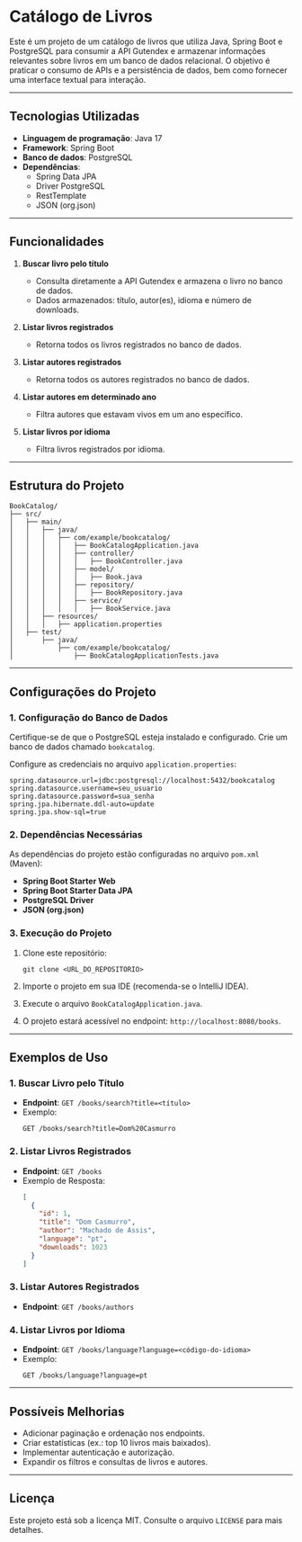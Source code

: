 # Catálogo de Livros

Este é um projeto de um catálogo de livros que utiliza Java, Spring Boot e PostgreSQL para consumir a API Gutendex e armazenar informações relevantes sobre livros em um banco de dados relacional. O objetivo é praticar o consumo de APIs e a persistência de dados, bem como fornecer uma interface textual para interação.

---

## Tecnologias Utilizadas

- **Linguagem de programação**: Java 17
- **Framework**: Spring Boot
- **Banco de dados**: PostgreSQL
- **Dependências**:
  - Spring Data JPA
  - Driver PostgreSQL
  - RestTemplate
  - JSON (org.json)

---

## Funcionalidades

1. **Buscar livro pelo título**
   - Consulta diretamente a API Gutendex e armazena o livro no banco de dados.
   - Dados armazenados: título, autor(es), idioma e número de downloads.

2. **Listar livros registrados**
   - Retorna todos os livros registrados no banco de dados.

3. **Listar autores registrados**
   - Retorna todos os autores registrados no banco de dados.

4. **Listar autores em determinado ano**
   - Filtra autores que estavam vivos em um ano específico.

5. **Listar livros por idioma**
   - Filtra livros registrados por idioma.

---

## Estrutura do Projeto

```
BookCatalog/
├── src/
│   ├── main/
│   │   ├── java/
│   │   │   ├── com/example/bookcatalog/
│   │   │   │   ├── BookCatalogApplication.java
│   │   │   │   ├── controller/
│   │   │   │   │   ├── BookController.java
│   │   │   │   ├── model/
│   │   │   │   │   ├── Book.java
│   │   │   │   ├── repository/
│   │   │   │   │   ├── BookRepository.java
│   │   │   │   ├── service/
│   │   │   │   │   ├── BookService.java
│   │   ├── resources/
│   │   │   ├── application.properties
│   ├── test/
│       ├── java/
│           ├── com/example/bookcatalog/
│               ├── BookCatalogApplicationTests.java
```

---

## Configurações do Projeto

### 1. Configuração do Banco de Dados

Certifique-se de que o PostgreSQL esteja instalado e configurado. Crie um banco de dados chamado `bookcatalog`.

Configure as credenciais no arquivo `application.properties`:

```
spring.datasource.url=jdbc:postgresql://localhost:5432/bookcatalog
spring.datasource.username=seu_usuario
spring.datasource.password=sua_senha
spring.jpa.hibernate.ddl-auto=update
spring.jpa.show-sql=true
```

### 2. Dependências Necessárias

As dependências do projeto estão configuradas no arquivo `pom.xml` (Maven):

- **Spring Boot Starter Web**
- **Spring Boot Starter Data JPA**
- **PostgreSQL Driver**
- **JSON (org.json)**

### 3. Execução do Projeto

1. Clone este repositório:
   ```
   git clone <URL_DO_REPOSITORIO>
   ```

2. Importe o projeto em sua IDE (recomenda-se o IntelliJ IDEA).

3. Execute o arquivo `BookCatalogApplication.java`.

4. O projeto estará acessível no endpoint: `http://localhost:8080/books`.

---

## Exemplos de Uso

### 1. Buscar Livro pelo Título
- **Endpoint**: `GET /books/search?title=<título>`
- Exemplo:
  ```
  GET /books/search?title=Dom%20Casmurro
  ```

### 2. Listar Livros Registrados
- **Endpoint**: `GET /books`
- Exemplo de Resposta:
  ```json
  [
    {
      "id": 1,
      "title": "Dom Casmurro",
      "author": "Machado de Assis",
      "language": "pt",
      "downloads": 1023
    }
  ]
  ```

### 3. Listar Autores Registrados
- **Endpoint**: `GET /books/authors`

### 4. Listar Livros por Idioma
- **Endpoint**: `GET /books/language?language=<código-do-idioma>`
- Exemplo:
  ```
  GET /books/language?language=pt
  ```

---

## Possíveis Melhorias

- Adicionar paginação e ordenação nos endpoints.
- Criar estatísticas (ex.: top 10 livros mais baixados).
- Implementar autenticação e autorização.
- Expandir os filtros e consultas de livros e autores.

---

## Licença

Este projeto está sob a licença MIT. Consulte o arquivo `LICENSE` para mais detalhes.


